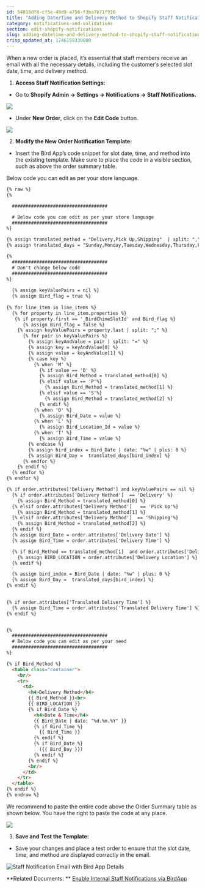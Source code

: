 ```yaml
---
id: 54018df8-cf5e-49d9-a756-f3ba7b71f910
title: "Adding Date/Time and Delivery Method to Shopify Staff Notification Emails"
category: notifications-and-validations
section: edit-shopify-notifications
slug: adding-datetime-and-delivery-method-to-shopify-staff-notification-emails
crisp_updated_at: 1746159339000
---
```


When a new order is placed, it’s essential that staff members receive an email with all the necessary details, including the customer’s selected slot date, time, and delivery method.


1. **Access Staff Notification Settings:**

* Go to **Shopify Admin → Settings → Notifications → Staff Notifications.**

![](https://storage.crisp.chat/users/helpdesk/website/ca826b447482b000/image_wmbkha.png)

* Under **New Order**, click on the **Edit Code** button.

![](https://storage.crisp.chat/users/helpdesk/website/ca826b447482b000/image_qjg7cr.png)

2. **Modify the New Order Notification Template:**

* Insert the Bird App’s code snippet for slot date, time, and method into the existing template. Make sure to place the code in a visible section, such as above the order summary table.

Below code you can edit as per your store language.

```html
{% raw %}
{% 

  ###################################

  # Below code you can edit as per your store language
  ###################################
%}

{% assign translated_method = "Delivery,Pick Up,Shipping"  | split: "," %}
{% assign translated_days = "Sunday,Monday,Tuesday,Wednesday,Thursday,Friday,Saturday"  | split: "," %}

{% 
  ###################################
  # Don't change below code
  ###################################
%}
  
  {% assign keyValuePairs = nil %}
  {% assign Bird_flag = true %}
        
{% for line_item in line_items %}
  {% for property in line_item.properties %}
   {% if property.first == '_BirdChimeSlotId' and Bird_flag %}
      {% assign Bird_flag = false %}  
    {% assign keyValuePairs = property.last | split: ";" %}
      {% for pair in keyValuePairs %}
        {% assign keyAndValue = pair | split: "=" %}
        {% assign key = keyAndValue[0] %}
        {% assign value = keyAndValue[1] %}
        {% case key %}
          {% when 'M' %}
            {% if value == 'D' %}
            {% assign Bird_Method = translated_method[0] %}
            {% elsif value == 'P'%}
              {% assign Bird_Method = translated_method[1] %}
            {% elsif value == 'S'%}
              {% assign Bird_Method = translated_method[2] %}
            {% endif %}
          {% when 'D' %}
            {% assign Bird_Date = value %}
          {% when 'L' %}
            {% assign Bird_Location_Id = value %}
          {% when 'T' %}
            {% assign Bird_Time = value %}
        {% endcase %}
        {% assign bird_index = Bird_Date | date: "%w" | plus: 0 %}
        {% assign Bird_Day =  translated_days[bird_index] %}
      {% endfor %}
    {% endif %}
  {% endfor %}
{% endfor %}

{% if order.attributes['Delivery Method'] and keyValuePairs == nil %}
  {% if order.attributes['Delivery Method']  == 'Delivery' %}
    {% assign Bird_Method = translated_method[0] %}
  {% elsif order.attributes['Delivery Method']   == 'Pick Up'%}
    {% assign Bird_Method = translated_method[1] %}
  {% elsif order.attributes['Delivery Method']  == 'Shipping'%}
    {% assign Bird_Method = translated_method[2] %}
  {% endif %}
  {% assign Bird_Date = order.attributes['Delivery Date'] %}
  {% assign Bird_Time = order.attributes['Delivery Time'] %} 

  {% if Bird_Method == translated_method[1]  and order.attributes['Delivery Location'] %}
    {% assign BIRD_LOCATION = order.attributes['Delivery Location'] %}
  {% endif %}

  {% assign bird_index = Bird_Date | date: "%w" | plus: 0 %}
  {% assign Bird_Day =  translated_days[bird_index] %}
{% endif %}
        

{% if order.attributes['Translated Delivery Time'] %}
  {% assign Bird_Time = order.attributes['Translated Delivery Time'] %} 
{% endif %}


{% 
  ###################################
  # Below code you can edit as per your need
  ###################################
%}

{% if Bird_Method %}
  <table class="container">
    <br/>
    <tr>
      <td>
        <h4>Delivery Method</h4>
        {{ Bird_Method }}<br>
        {{ BIRD_LOCATION }}
        {% if Bird_Date %}
          <h4>Date & Time</h4>
          {{ Bird_Date | date: "%d.%m.%Y" }}
          {% if Bird_Time %}
            {{ Bird_Time }}
          {% endif %}
          {% if Bird_Date %}
            ({{ Bird_Day }})
          {% endif %}
        {% endif %}
        <br/>
      </td>
    </tr>
  </table>
{% endif %}
{% endraw %}
```

We recommend to paste the entire code above the Order Summary table as shown below. You have the right to paste the code at any place.

![](https://storage.crisp.chat/users/helpdesk/website/ca826b447482b000/image_i4s4v9.png)

3. **Save and Test the Template:**

* Save your changes and place a test order to ensure that the slot date, time, and method are displayed correctly in the email.

![Staff Notification Email with Bird App Details](https://storage.crisp.chat/users/helpdesk/website/ca826b447482b000/image_12nnw3u.png)


**Related Documents: ** [Enable Internal Staff Notifications via BirdApp](https://help.birdchime.com/en-us/article/enable-internal-staff-notifications-via-birdapp-1kp1gtc/?bust=1729251041430)
